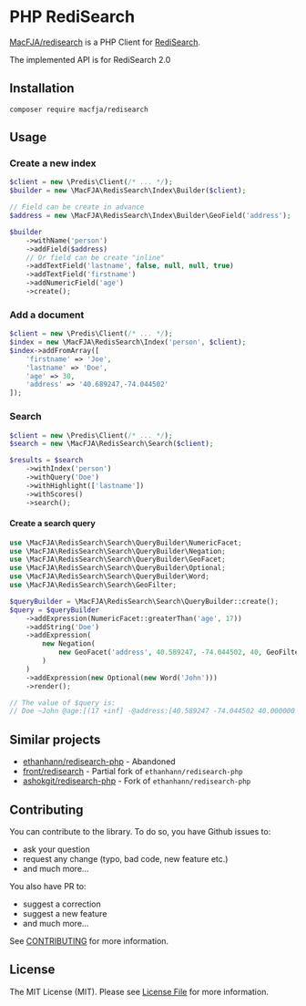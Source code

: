 # PHP RediSearch

[MacFJA/redisearch](https://packagist.org/packages/macfja/redisearch) is a PHP Client for [RediSearch](https://oss.redislabs.com/redisearch/).

The implemented API is for RediSearch 2.0

## Installation

```
composer require macfja/redisearch
```

## Usage

### Create a new index

```php
$client = new \Predis\Client(/* ... */);
$builder = new \MacFJA\RedisSearch\Index\Builder($client);

// Field can be create in advance
$address = new \MacFJA\RedisSearch\Index\Builder\GeoField('address');

$builder
    ->withName('person')
    ->addField($address)
    // Or field can be create "inline"
    ->addTextField('lastname', false, null, null, true)
    ->addTextField('firstname')
    ->addNumericField('age')
    ->create();
```

### Add a document

```php
$client = new \Predis\Client(/* ... */);
$index = new \MacFJA\RedisSearch\Index('person', $client);
$index->addFromArray([
    'firstname' => 'Joe',
    'lastname' => 'Doe',
    'age' => 30,
    'address' => '40.689247,-74.044502'
]);
```

### Search

```php
$client = new \Predis\Client(/* ... */);
$search = new \MacFJA\RedisSearch\Search($client);

$results = $search
    ->withIndex('person')
    ->withQuery('Doe')
    ->withHighlight(['lastname'])
    ->withScores()
    ->search();
```

#### Create a search query

```php
use \MacFJA\RedisSearch\Search\QueryBuilder\NumericFacet;
use \MacFJA\RedisSearch\Search\QueryBuilder\Negation;
use \MacFJA\RedisSearch\Search\QueryBuilder\GeoFacet;
use \MacFJA\RedisSearch\Search\QueryBuilder\Optional;
use \MacFJA\RedisSearch\Search\QueryBuilder\Word;
use \MacFJA\RedisSearch\Search\GeoFilter;

$queryBuilder = \MacFJA\RedisSearch\Search\QueryBuilder::create();
$query = $queryBuilder
    ->addExpression(NumericFacet::greaterThan('age', 17))
    ->addString('Doe')
    ->addExpression(
        new Negation(
            new GeoFacet('address', 40.589247, -74.044502, 40, GeoFilter::UNIT_KILOMETERS)
        )
    )
    ->addExpression(new Optional(new Word('John')))
    ->render();

// The value of $query is:
// Doe ~John @age:[(17 +inf] -@address:[40.589247 -74.044502 40.000000 km]
```

## Similar projects

- [ethanhann/redisearch-php](https://packagist.org/packages/ethanhann/redisearch-php) - Abandoned
- [front/redisearch](https://packagist.org/packages/front/redisearch) - Partial fork of `ethanhann/redisearch-php`
- [ashokgit/redisearch-php](https://packagist.org/packages/ashokgit/redisearch-php) - Fork of `ethanhann/redisearch-php`

## Contributing

You can contribute to the library.
To do so, you have Github issues to:
 - ask your question
 - request any change (typo, bad code, new feature etc.)
 - and much more...

You also have PR to:
 - suggest a correction
 - suggest a new feature
 - and much more... 
 
See [CONTRIBUTING](CONTRIBUTING.md) for more information.

## License

The MIT License (MIT). Please see [License File](LICENSE.md) for more information.